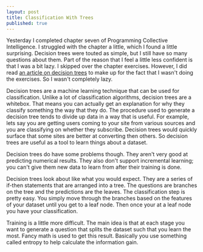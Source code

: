 ```yaml
---
layout: post
title: Classification With Trees
published: true
---
```

Yesterday I completed chapter seven of Programming Collective Intelligence. I struggled with the chapter a little, which I found a little surprising. Decision trees were touted as simple, but I still have so many questions about them. Part of the reason that I feel a little less confident is that I was a bit lazy. I skipped over the chapter exercises. However, I did read [an article on decision trees](http://www.onlamp.com/lpt/a/6464) to make up for the fact that I wasn't doing the exercises. So I wasn't completely lazy.

Decision trees are a machine learning technique that can be used for classification. Unlike a lot of classification algorithms, decision trees are a whitebox. That means you can actually get an explanation for why they classify something the way that they do. The procedure used to generate a decision tree tends to divide up data in a way that is useful. For example, lets say you are getting users coming to your site from various sources and you are classifying on whether they subscribe. Decision trees would quickly surface that some sites are better at converting then others. So decision trees are useful as a tool to learn things about a dataset.

Decision trees do have some problems though. They aren't very good at predicting numerical results. They also don't support incremental learning; you can't give them new data to learn from after their training is done.

Decision trees look about like what you would expect. They are a series of if-then statements that are arranged into a tree. The questions are branches on the tree and the predictions are the leaves. The classification step is pretty easy. You simply move through the branches based on the features of your dataset until you get to a leaf node. Then once your at a leaf node you have your classification.

Training is a little more difficult. The main idea is that at each stage you want to generate a question that splits the dataset such that you learn the most. Fancy math is used to get this result. Basically you use something called entropy to help calculate the information gain.
